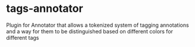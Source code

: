 tags-annotator
==============

Plugin for Annotator that allows a tokenized system of tagging annotations and a way for them to be distinguished based on different colors for different tags
